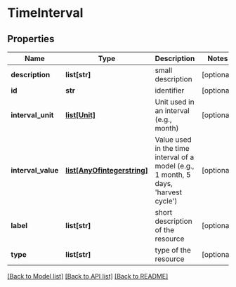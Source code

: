 # TimeInterval

## Properties
Name | Type | Description | Notes
------------ | ------------- | ------------- | -------------
**description** | **list[str]** | small description | [optional] 
**id** | **str** | identifier | [optional] 
**interval_unit** | [**list[Unit]**](Unit.md) | Unit used in an interval (e.g., month) | [optional] 
**interval_value** | [**list[AnyOfintegerstring]**](AnyOfintegerstring.md) | Value used in the time interval of a model (e.g., 1 month, 5 days, &#39;harvest cycle&#39;) | [optional] 
**label** | **list[str]** | short description of the resource | [optional] 
**type** | **list[str]** | type of the resource | [optional] 

[[Back to Model list]](../#documentation-for-models) [[Back to API list]](../#documentation-for-api-endpoints) [[Back to README]](../)


